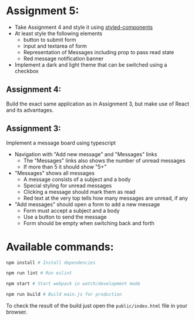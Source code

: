 # Assignment 5:

- Take Assignment 4 and style it using [styled-components](https://styled-components.com)
- At least style the following elements
  - button to submit form
  - input and textarea of form
  - Representation of Messages including prop to pass read state
  - Red message notification banner
- Implement a dark and light theme that can be switched using a checkbox

## Assignment 4:

Build the exact same application as in Assignment 3, but make use of React and its
advantages.

## Assignment 3:

Implement a message board using typescript

- Navigation with "Add new message" and "Messages" links
  - The "Messages" links also shows the number of unread messages
  - If more than 5 it should show "5+"
- "Messages" shows all messages
  - A message consists of a subject and a body
  - Special styling for unread messages
  - Clicking a message should mark them as read
  - Red text at the very top tells how many messages are unread, if any
- "Add messages" should open a form to add a new message
  - Form must accept a subject and a body
  - Use a button to send the message
  - Form should be empty when switching back and forth

# Available commands:

```bash
npm install # Install dependencies

npm run lint # Run eslint

npm start # Start webpack in watch/development mode

npm run build # Build main.js for production
```

To check the result of the build just open the `public/index.html` file in your
browser.
